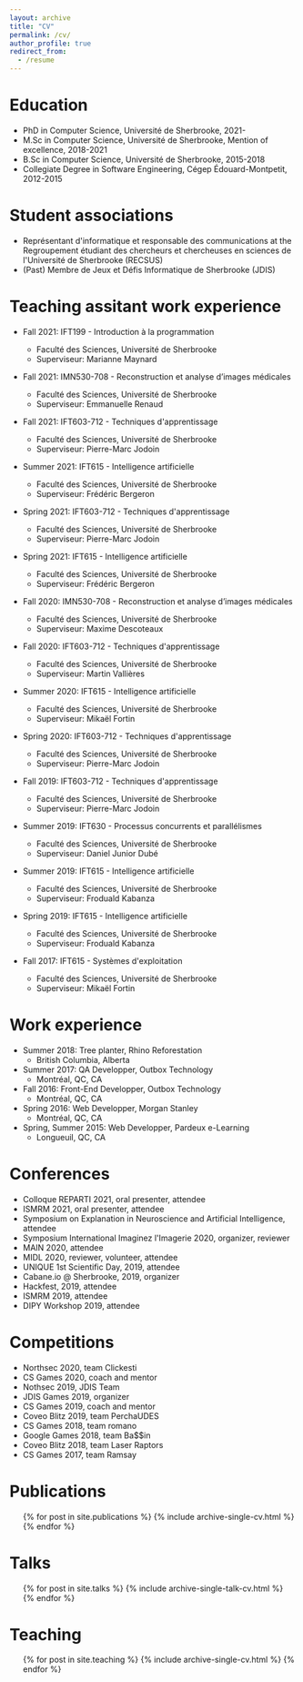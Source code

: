 ```yaml
---
layout: archive
title: "CV"
permalink: /cv/
author_profile: true
redirect_from:
  - /resume
---
```


Education
======
* PhD in Computer Science, Université de Sherbrooke, 2021-
* M.Sc in Computer Science, Université de Sherbrooke, Mention of excellence, 2018-2021
* B.Sc in Computer Science, Université de Sherbrooke, 2015-2018
* Collegiate Degree in Software Engineering, Cégep Édouard-Montpetit, 2012-2015

Student associations
======
* Représentant d'informatique et responsable des communications at the Regroupement étudiant des chercheurs et chercheuses en sciences de l'Université de Sherbrooke (RECSUS) 
* (Past) Membre de Jeux et Défis Informatique de Sherbrooke (JDIS)

Teaching assitant work experience
======
* Fall 2021: IFT199 - Introduction à la programmation
  * Faculté des Sciences, Université de Sherbrooke
  * Superviseur: Marianne Maynard

* Fall 2021: IMN530-708 - Reconstruction et analyse d’images médicales
  * Faculté des Sciences, Université de Sherbrooke
  * Superviseur: Emmanuelle Renaud

* Fall 2021: IFT603-712 - Techniques d'apprentissage
  * Faculté des Sciences, Université de Sherbrooke
  * Superviseur: Pierre-Marc Jodoin

* Summer 2021: IFT615 - Intelligence artificielle
  * Faculté des Sciences, Université de Sherbrooke
  * Superviseur: Frédéric Bergeron

* Spring 2021: IFT603-712 - Techniques d'apprentissage
  * Faculté des Sciences, Université de Sherbrooke
  * Superviseur: Pierre-Marc Jodoin

* Spring 2021: IFT615 - Intelligence artificielle
  * Faculté des Sciences, Université de Sherbrooke
  * Superviseur: Frédéric Bergeron

* Fall 2020: IMN530-708 - Reconstruction et analyse d’images médicales
  * Faculté des Sciences, Université de Sherbrooke
  * Superviseur: Maxime Descoteaux

* Fall 2020: IFT603-712 - Techniques d'apprentissage
  * Faculté des Sciences, Université de Sherbrooke
  * Superviseur: Martin Vallières

* Summer 2020: IFT615 - Intelligence artificielle
  * Faculté des Sciences, Université de Sherbrooke
  * Superviseur: Mikaël Fortin

* Spring 2020: IFT603-712 - Techniques d'apprentissage
  * Faculté des Sciences, Université de Sherbrooke
  * Superviseur: Pierre-Marc Jodoin
 
* Fall 2019: IFT603-712 - Techniques d'apprentissage
  * Faculté des Sciences, Université de Sherbrooke
  * Superviseur: Pierre-Marc Jodoin

* Summer 2019: IFT630 - Processus concurrents et parallélismes
  * Faculté des Sciences, Université de Sherbrooke
  * Superviseur: Daniel Junior Dubé

* Summer 2019: IFT615 - Intelligence artificielle
  * Faculté des Sciences, Université de Sherbrooke
  * Superviseur: Froduald Kabanza

* Spring 2019: IFT615 - Intelligence artificielle
  * Faculté des Sciences, Université de Sherbrooke
  * Superviseur: Froduald Kabanza

* Fall 2017: IFT615 - Systèmes d'exploitation
  * Faculté des Sciences, Université de Sherbrooke
  * Superviseur: Mikaël Fortin

Work experience
======
* Summer 2018: Tree planter, Rhino Reforestation
  * British Columbia, Alberta
* Summer 2017: QA Developper, Outbox Technology
  * Montréal, QC, CA
* Fall 2016: Front-End Developper, Outbox Technology
  * Montréal, QC, CA
* Spring 2016: Web Developper, Morgan Stanley
  * Montréal, QC, CA
* Spring, Summer 2015: Web Developper, Pardeux e-Learning
  * Longueuil, QC, CA

Conferences
======
* Colloque REPARTI 2021, oral presenter, attendee
* ISMRM 2021, oral presenter, attendee
* Symposium on Explanation in Neuroscience and Artificial Intelligence, attendee
* Symposium International Imaginez l'Imagerie 2020, organizer, reviewer
* MAIN 2020, attendee
* MIDL 2020, reviewer, volunteer, attendee
* UNIQUE 1st Scientific Day, 2019, attendee
* Cabane.io @ Sherbrooke, 2019, organizer
* Hackfest, 2019, attendee
* ISMRM 2019, attendee
* DIPY Workshop 2019, attendee

Competitions
======
* Northsec 2020, team Clickesti
* CS Games 2020, coach and mentor
* Nothsec 2019, JDIS Team
* JDIS Games 2019, organizer
* CS Games 2019, coach and mentor
* Coveo Blitz 2019, team PerchaUDES
* CS Games 2018, team romano
* Google Games 2018, team Ba$$in
* Coveo Blitz 2018, team Laser Raptors
* CS Games 2017, team Ramsay

Publications
======
  <ul>{% for post in site.publications %}
    {% include archive-single-cv.html %}
  {% endfor %}</ul>
  
Talks
======
  <ul>{% for post in site.talks %}
    {% include archive-single-talk-cv.html %}
  {% endfor %}</ul>
  
Teaching
======
  <ul>{% for post in site.teaching %}
    {% include archive-single-cv.html %}
  {% endfor %}</ul>
